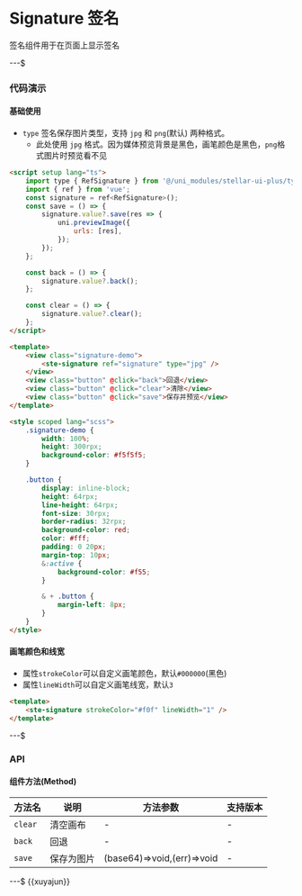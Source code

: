 # Signature 签名

签名组件用于在页面上显示签名

---$

### 代码演示

#### 基础使用

- `type` 签名保存图片类型，支持 `jpg` 和 `png`(默认) 两种格式。
    - 此处使用 `jpg` 格式。因为媒体预览背景是黑色，画笔颜色是黑色，`png`格式图片时预览看不见

```html
<script setup lang="ts">
    import type { RefSignature } from '@/uni_modules/stellar-ui-plus/types/refComponents';
    import { ref } from 'vue';
    const signature = ref<RefSignature>();
    const save = () => {
        signature.value?.save(res => {
            uni.previewImage({
                urls: [res],
            });
        });
    };

    const back = () => {
        signature.value?.back();
    };

    const clear = () => {
        signature.value?.clear();
    };
</script>

<template>
    <view class="signature-demo">
        <ste-signature ref="signature" type="jpg" />
    </view>
    <view class="button" @click="back">回退</view>
    <view class="button" @click="clear">清除</view>
    <view class="button" @click="save">保存并预览</view>
</template>

<style scoped lang="scss">
    .signature-demo {
        width: 100%;
        height: 300rpx;
        background-color: #f5f5f5;
    }

    .button {
        display: inline-block;
        height: 64rpx;
        line-height: 64rpx;
        font-size: 30rpx;
        border-radius: 32rpx;
        background-color: red;
        color: #fff;
        padding: 0 20px;
        margin-top: 10px;
        &:active {
            background-color: #f55;
        }

        & + .button {
            margin-left: 8px;
        }
    }
</style>
```

#### 画笔颜色和线宽

- 属性`strokeColor`可以自定义画笔颜色，默认`#000000`(黑色)
- 属性`lineWidth`可以自定义画笔线宽，默认`3`

```html
<template>
    <ste-signature strokeColor="#f0f" lineWidth="1" />
</template>
```

---$

### API

<!-- props -->

#### 组件方法(Method)

| 方法名  | 说明       | 方法参数                   | 支持版本 |
| ------- | ---------- | -------------------------- | -------- |
| `clear` | 清空画布   | -                          | -        |
| `back`  | 回退       | -                          | -        |
| `save`  | 保存为图片 | (base64)=>void,(err)=>void | -        |

---$
{{xuyajun}}
